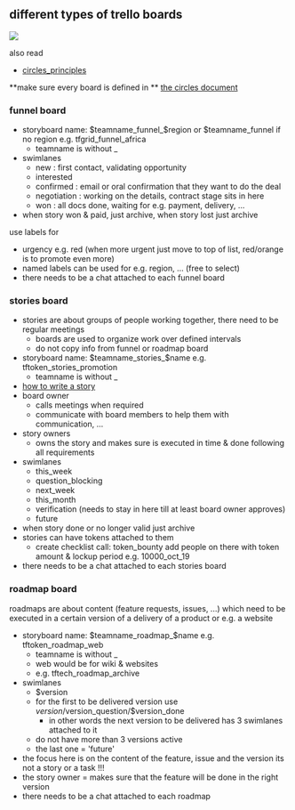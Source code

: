 ## different types of trello boards

![](https://images.unsplash.com/photo-1494074734099-c4ec0c45687a?ixlib=rb-0.3.5&ixid=eyJhcHBfaWQiOjEyMDd9&s=f18b2bf25abbaeddbe5ea1f9dae1ff85&auto=format&fit=crop&w=1950&q=80)

also read

- [circles_principles](https://github.com/threefoldfoundation/info_foundation/blob/master/docs/tools/circles_principles.md)

**make sure every board is defined in ** [the circles document](https://github.com/threefoldfoundation/info_foundation/blob/master/docs/circles.md)

### funnel board

- storyboard name: $teamname_funnel_$region or $teamname_funnel if no region e.g. tfgrid_funnel_africa
   - teamname is without _
- swimlanes
   - new          : first contact, validating opportunity
   - interested   
   - confirmed    : email or oral confirmation that they want to do the deal
   - negotiation  : working on the details, contract stage sits in here
   - won          : all docs done, waiting for e.g. payment, delivery, ...
- when story won & paid, just archive, when story lost just archive

use labels for

- urgency e.g. red (when more urgent just move to top of list, red/orange is to promote even more)
- named labels can be used for e.g. region, ...  (free to select)
- there needs to be a chat attached to each funnel board

### stories board

- stories are about groups of people working together, there need to be regular meetings
   - boards are used to organize work over defined intervals
   - do not copy info from funnel or roadmap board
- storyboard name: $teamname_stories_$name e.g. tftoken_stories_promotion
   - teamname is without _
- [how to write a story](https://docs.grid.tf/dividi/efika/src/branch/master/Efika_Agile/EfikaProcess/stories.md)
- board owner
   - calls meetings when required
   - communicate with board members to help them with communication, ...
- story owners
   - owns the story and makes sure is executed in time & done following all requirements
- swimlanes
  - this_week
  - question_blocking
  - next_week
  - this_month
  - verification (needs to stay in here till at least board owner approves)
  - future
- when story done or no longer valid just archive
- stories can have tokens attached to them
   - create checklist call: token_bounty add people on there with token amount & lockup period e.g. 10000_oct_19
- there needs to be a chat attached to each stories board

### roadmap board

roadmaps are about content (feature requests, issues, ...) which need to be executed in a certain version of a delivery of a product or e.g. a website

- storyboard name: $teamname_roadmap_$name e.g. tftoken_roadmap_web
   - teamname is without _
   - web would be for wiki & websites
   - e.g. tftech_roadmap_archive
- swimlanes
   - $version
   - for the first to be delivered version use $version/$version_question/$version_done 
       - in other words the next version to be delivered has 3 swimlanes attached to it
   - do not have more than 3 versions active
   - the last one = 'future'
 - the focus here is on the content of the feature, issue and the version its not a story or a task !!!
 - the story owner = makes sure that the feature will be done in the right version
 - there needs to be a chat attached to each roadmap
 
